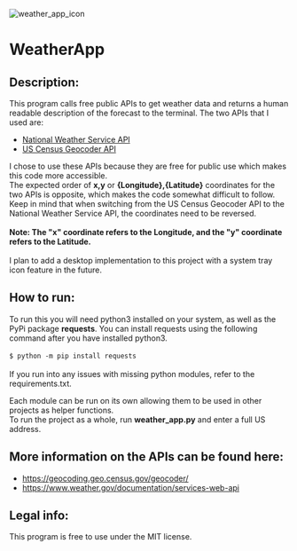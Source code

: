 ![weather_app_icon](https://github.com/user-attachments/assets/9e590657-82b3-43fe-811a-6e8624c145b4)

# WeatherApp

## Description:
This program calls free public APIs to get weather data and returns a human readable description of the forecast to the terminal. The two APIs that I used are:
* [National Weather Service API](https://weather-gov.github.io/api/general-faqs)
* [US Census Geocoder API](https://geocoding.geo.census.gov/geocoder/Geocoding_Services_API.html)

I chose to use these APIs because they are free for public use which makes this code more accessible.<br />
The expected order of **x,y** or **{Longitude},{Latitude}** coordinates for the two APIs is opposite, which makes the code somewhat difficult to follow.
Keep in mind that when switching from the US Census Geocoder API to the National Weather Service API, the coordinates need to be reversed.<br /><br />
**Note: The "x" coordinate refers to the Longitude, and the "y" coordinate refers to the Latitude.**<br /><br />
I plan to add a desktop implementation to this project with a system tray icon feature in the future. 


## How to run:
To run this you will need python3 installed on your system, as well as the PyPi package **requests**. 
You can install requests using the following command after you have installed python3.<br />
<br />```$ python -m pip install requests```<br />
<br />If you run into any issues with missing python modules, refer to the requirements.txt.

Each module can be run on its own allowing them to be used in other projects as helper functions.<br />
To run the project as a whole, run **weather_app.py** and enter a full US address.

## More information on the APIs can be found here:
* https://geocoding.geo.census.gov/geocoder/
* https://www.weather.gov/documentation/services-web-api

## Legal info:
This program is free to use under the MIT license.
